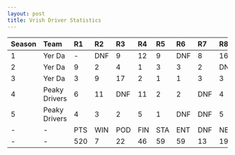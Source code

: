 ```yaml
---
layout: post 
title: Vrish Driver Statistics
--- 
```


| Season   | Team          | R1   | R2   | R3   | R4   | R5   | R6   | R7   | R8   | R9   | R10   | R11   | R12   | Pts   | Pos   |
|:---------|:--------------|:-----|:-----|:-----|:-----|:-----|:-----|:-----|:-----|:-----|:------|:------|:------|:------|:------|
| 1        | Yer Da        | -    | DNF  | 9    | 12   | 9    | DNF  | 8    | 16   | 12   | 13    | 4     | DNF   | 17    | 18    |
| 2        | Yer Da        | 9    | 2    | 4    | 1    | 3    | 3    | 2    | DNF  | 1    | DNF   | 4     | 1     | 158   | 1     |
| 3        | Yer Da        | 3    | 9    | 17   | 2    | 1    | 1    | 3    | 3    | 4    | DNF   | 3     | 2     | 157   | 2     |
| 4        | Peaky Drivers | 6    | 11   | DNF  | 11   | 2    | 2    | DNF  | 4    | 10   | 2     | DNF   | 4     | 88    | 5     |
| 5        | Peaky Drivers | 4    | 3    | 2    | 5    | 1    | DNF  | DNF  | 5    | DNF  | 1     | 8     | DNF   | 106   | 2     |
| -        | -             | PTS  | WIN  | POD  | FIN  | STA  | ENT  | DNF  | NET  | DNQ  | %Fin  | PPR   | BST   | CHA   | RNK   |
| -        | -             | 520  | 7    | 22   | 46   | 59   | 59   | 13   | 192  | 0    | 78    | 8.81  | 1     | 1     | 1     |